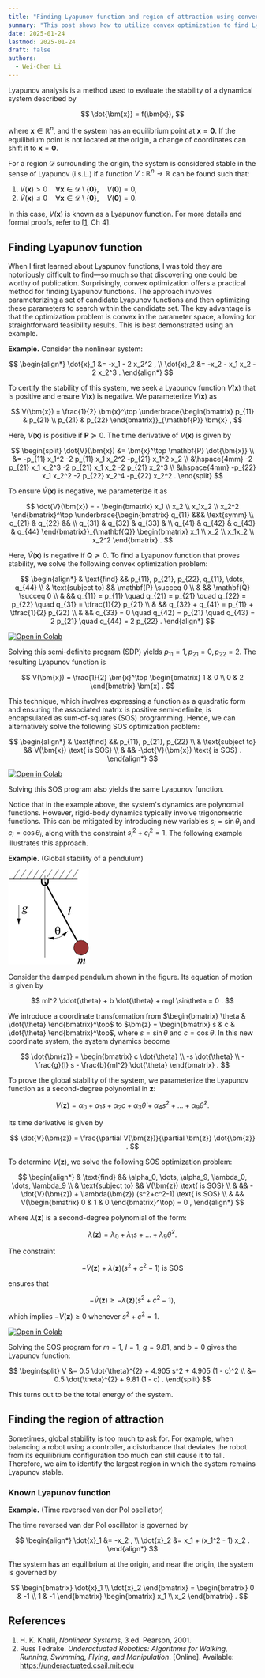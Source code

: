 ```yaml
---
title: "Finding Lyapunov function and region of attraction using convex optimization"
summary: "This post shows how to utilize convex optimization to find Lyapunov function to prove global or local stability."
date: 2025-01-24
lastmod: 2025-01-24
draft: false
authors:
  - Wei-Chen Li
---
```


Lyapunov analysis is a method used to evaluate the stability of a dynamical system described by

$$
\dot{\bm{x}} = f(\bm{x}),
$$

where $\bm{x} \in \mathbb{R}^n$, and the system has an equilibrium point at $\bm{x} = \bm{0}$. If the equilibrium point is not located at the origin, a change of coordinates can shift it to $\bm{x} = \bm{0}$.

For a region $\mathcal{D}$ surrounding the origin, the system is considered stable in the sense of Lyapunov (i.s.L.) if a function $V: \mathbb{R}^n \to \mathbb{R}$ can be found such that:

1. $V(\bm{x}) > 0 \quad \forall \bm{x} \in \mathcal{D} \setminus \{\bm{0}\}, \quad V(\bm{0}) = 0$,
2. $\dot{V}(\bm{x}) \leq 0 \quad \forall \bm{x} \in \mathcal{D} \setminus \{\bm{0}\}, \quad \dot{V}(\bm{0}) = 0$.

In this case, $V(\bm{x})$ is known as a Lyapunov function. For more details and formal proofs, refer to [[1](#ref1), Ch 4].


## Finding Lyapunov function

When I first learned about Lyapunov functions, I was told they are notoriously difficult to find—so much so that discovering one could be worthy of publication. Surprisingly, convex optimization offers a practical method for finding Lyapunov functions. The approach involves parameterizing a set of candidate Lyapunov functions and then optimizing these parameters to search within the candidate set. The key advantage is that the optimization problem is convex in the parameter space, allowing for straightforward feasibility results. This is best demonstrated using an example.

<div class="rounded-border">

<b>Example.</b> Consider the nonlinear system:

$$
\begin{align*}
  \dot{x}_1 &= -x_1 - 2 x_2^2 ,  \\
  \dot{x}_2 &= -x_2 - x_1 x_2 - 2 x_2^3 .
\end{align*}
$$

To certify the stability of this system, we seek a Lyapunov function $V(\bm{x})$ that is positive and ensure $\dot{V}(\bm{x})$ is negative. We parameterize $V(\bm{x})$ as

$$
V(\bm{x}) = \frac{1}{2} \bm{x}^\top \underbrace{\begin{bmatrix} p_{11} & p_{21} \\ p_{21} & p_{22} \end{bmatrix}}_{\mathbf{P}} \bm{x} ,
$$

Here, $V(\bm{x})$ is positive if $\mathbf{P} \succeq 0$. The time derivative of $V(\bm{x})$ is given by

$$
\begin{split}
  \dot{V}(\bm{x})
  &= \bm{x}^\top \mathbf{P} \dot{\bm{x}}  \\
  &= -p_{11} x_1^2 -2 p_{11} x_1 x_2^2 -p_{21} x_1^2 x_2 \\
  &\hspace{4mm} -2 p_{21} x_1 x_2^3 -2 p_{21} x_1 x_2 -2 p_{21} x_2^3 \\
  &\hspace{4mm} -p_{22} x_1 x_2^2 -2 p_{22} x_2^4 -p_{22} x_2^2 .
\end{split}
$$

To ensure $\dot{V}(\bm{x})$ is negative, we parameterize it as

$$
\dot{V}(\bm{x}) = -
  \begin{bmatrix} x_1 \\ x_2 \\ x_1x_2 \\ x_2^2 \end{bmatrix}^\top
  \underbrace{\begin{bmatrix} q_{11} &&& \text{symm} \\ q_{21} & q_{22} && \\ q_{31} & q_{32} & q_{33} & \\ q_{41} & q_{42} & q_{43} & q_{44} \end{bmatrix}}_{\mathbf{Q}}
  \begin{bmatrix} x_1 \\ x_2 \\ x_1x_2 \\ x_2^2 \end{bmatrix} .
$$

Here, $\dot{V}(\bm{x})$ is negative if $\mathbf{Q} \succeq 0$.
To find a Lyapunov function that proves stability, we solve the following convex optimization problem:

$$
\begin{align*}
  & \text{find} && p_{11}, p_{21}, p_{22}, q_{11}, \dots, q_{44}  \\
  & \text{subject to} && \mathbf{P} \succeq 0 \\
  &                   && \mathbf{Q} \succeq 0 \\
  &                   && q_{11} = p_{11} \quad q_{21} = p_{21} \quad q_{22} = p_{22} \quad q_{31} = \tfrac{1}{2} p_{21} \\
  &                   && q_{32} + q_{41} = p_{11} + \tfrac{1}{2} p_{22} \\
  &                   && q_{33} = 0 \quad q_{42} = p_{21} \quad q_{43} = 2 p_{21} \quad q_{44} = 2 p_{22} .
\end{align*}
$$

<a target="_blank" href="https://colab.research.google.com/github/wei-chen-li/wei-chen-li.github.io/blob/main/content/post/convex-lyapunov-search/notebooks/simple-nonlinear-system.ipynb">
  <img src="https://colab.research.google.com/assets/colab-badge.svg" alt="Open in Colab" class="badge"/>
</a>

Solving this semi-definite program (SDP) yields $p_{11}=1, p_{21}=0, p_{22}=2$. The resulting Lyapunov function is

$$
V(\bm{x}) = \frac{1}{2} \bm{x}^\top \begin{bmatrix} 1 & 0 \\ 0 & 2 \end{bmatrix} \bm{x} .
$$

This technique, which involves expressing a function as a quadratic form and ensuring the associated matrix is positive semi-definite, is encapsulated as sum-of-squares (SOS) programming. Hence, we can alternatively solve the following SOS optimization problem:

$$
\begin{align*}
  & \text{find} && p_{11}, p_{21}, p_{22}  \\
  & \text{subject to} && V(\bm{x}) \text{ is SOS} \\
  &                   && -\dot{V}(\bm{x}) \text{ is SOS} .
\end{align*}
$$

<a target="_blank" href="https://colab.research.google.com/github/wei-chen-li/wei-chen-li.github.io/blob/main/content/post/convex-lyapunov-search/notebooks/simple-nonlinear-system.ipynb">
  <img src="https://colab.research.google.com/assets/colab-badge.svg" alt="Open in Colab" class="badge"/>
</a>

Solving this SOS program also yields the same Lyapunov function.

</div>

Notice that in the example above, the system's dynamics are polynomial functions. However, rigid-body dynamics typically involve trigonometric functions. This can be mitigated by introducing new variables $s_i = \sin\theta_i$ and $c_i = \cos\theta_i$, along with the constraint $s_i^2 + c_i^2 = 1$.
The following example illustrates this approach.

<div class="rounded-border">

<b>Example.</b> (Global stability of a pendulum)

<img src="figures/pendulum.svg" alt="simple pendulum" class="figure" style="height:12rem; width:auto;"/>

Consider the damped pendulum shown in the figure. Its equation of motion is given by

$$
ml^2 \ddot{\theta} + b \dot{\theta} + mgl \sin\theta = 0 .
$$

We introduce a coordinate transformation from $\begin{bmatrix} \theta & \dot{\theta} \end{bmatrix}^\top$ to $\bm{z} = \begin{bmatrix} s & c & \dot{\theta} \end{bmatrix}^\top$, where $s = \sin\theta$ and $c = \cos\theta$. In this new coordinate system, the system dynamics become

$$
\dot{\bm{z}} =
\begin{bmatrix} c \dot{\theta} \\ -s \dot{\theta} \\ -\frac{g}{l} s - \frac{b}{ml^2} \dot{\theta} \end{bmatrix} .
$$

To prove the global stability of the system, we parameterize the Lyapunov function as a second-degree polynomial in $\bm{z}$:

$$
V(\bm{z}) = \alpha_0 + \alpha_1 s + \alpha_2 c + \alpha_3 \dot{\theta} + \alpha_4 s^2 + \dots + \alpha_9 \dot{\theta}^2 .
$$

Its time derivative is given by

$$
\dot{V}(\bm{z}) = \frac{\partial V(\bm{z})}{\partial \bm{z}} \dot{\bm{z}} .
$$

To determine $V(\bm{z})$, we solve the following SOS optimization problem:

$$
\begin{align*}
  & \text{find} && \alpha_0, \dots, \alpha_9, \lambda_0, \dots, \lambda_9  \\
  & \text{subject to} && V(\bm{z})  \text{ is SOS}  \\
  &                   && -\dot{V}(\bm{z}) + \lambda(\bm{z}) (s^2+c^2-1) \text{ is SOS}  \\
  &                   && V(\begin{bmatrix} 0 & 1 & 0 \end{bmatrix}^\top) = 0 ,
\end{align*}
$$

where $\lambda(\bm{z})$ is a second-degree polynomial of the form:

$$
\lambda(\bm{z}) = \lambda_0 + \lambda_1 s + \dots + \lambda_9 \dot{\theta}^2 .
$$

The constraint

$$
-\dot{V}(\bm{z}) + \lambda(\bm{z}) (s^2 + c^2 - 1) \text{ is SOS}
$$

ensures that

$$
-\dot{V}(\bm{z}) \geq -\lambda(\bm{z}) (s^2 + c^2 - 1) ,
$$

which implies $-\dot{V}(\bm{z}) \geq 0$ whenever $s^2 + c^2 = 1$.

<a target="_blank" href="https://colab.research.google.com/github/wei-chen-li/wei-chen-li.github.io/blob/main/content/post/convex-lyapunov-search/notebooks/pendulum-global-stability.ipynb">
  <img src="https://colab.research.google.com/assets/colab-badge.svg" alt="Open in Colab" class="badge"/>
</a>

Solving the SOS program for $m=1$, $l=1$, $g=9.81$, and $b=0$ gives the Lyapunov function:

$$
\begin{split}
V &= 0.5 \dot{\theta}^{2} + 4.905 s^2 + 4.905 (1 - c)^2  \\
  &= 0.5 \dot{\theta}^{2} + 9.81 (1 - c) .
\end{split}
$$

This turns out to be the total energy of the system.

</div>


## Finding the region of attraction

Sometimes, global stability is too much to ask for. For example, when balancing a robot using a controller, a disturbance that deviates the robot from its equilibrium configuration too much can still cause it to fall. Therefore, we aim to identify the largest region in which the system remains Lyapunov stable.


### Known Lyapunov function

<div class="rounded-border">

<b>Example.</b> (Time reversed van der Pol oscillator)

The time reversed van der Pol oscillator is governed by

$$
\begin{align*}
  \dot{x}_1 &= -x_2 ,  \\
  \dot{x}_2 &= x_1 + (x_1^2 - 1) x_2 .
\end{align*}
$$

The system has an equilibrium at the origin, and near the origin, the system is governed by

$$
\begin{bmatrix} \dot{x}_1 \\ \dot{x}_2 \end{bmatrix} =
\begin{bmatrix} 0 & -1 \\ 1 & -1 \end{bmatrix}
\begin{bmatrix} x_1 \\ x_2 \end{bmatrix} .
$$

</div>


## References

<ol class="reference">
  <li><a name="ref1"></a>
    H. K. Khalil, <em>Nonlinear Systems</em>, 3 ed. Pearson, 2001.
  </li>
  <li><a name="ref2"></a>
    Russ Tedrake. <em>Underactuated Robotics: Algorithms for Walking, Running, Swimming, Flying, and Manipulation</em>. [Online]. Available: <a href="https://underactuated.csail.mit.edu">https://underactuated.csail.mit.edu</a>
  </li>
</ol>